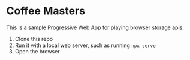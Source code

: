 # Coffee Masters

This is a sample Progressive Web App for playing browser storage apis.

1. Clone this repo
1. Run it with a local web server, such as running `npx serve`
1. Open the browser
